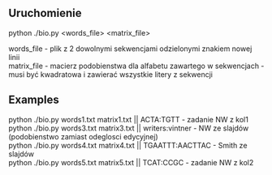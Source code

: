 ## Uruchomienie
python ./bio.py <words_file> <matrix_file>

words_file - plik z 2 dowolnymi sekwencjami odzielonymi znakiem nowej linii <br/>
matrix_file - macierz podobienstwa dla alfabetu zawartego w sekwencjach - musi być kwadratowa i zawierać wszystkie litery z sekwencji

## Examples
python ./bio.py words1.txt matrix1.txt || ACTA:TGTT - zadanie NW z kol1 <br/>
python ./bio.py words3.txt matrix3.txt || writers:vintner - NW ze slajdów (podobienstwo zamiast odeglosci edycyjnej) <br/>
python ./bio.py words4.txt matrix4.txt || TGAATTT:AACTTAC - Smith ze slajdów <br/>
python ./bio.py words5.txt matrix5.txt || TCAT:CCGC - zadanie NW z kol2 <br/>